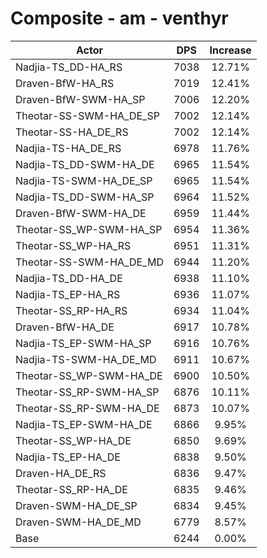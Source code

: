 # Composite - am - venthyr
| Actor | DPS | Increase |
|---|:---:|:---:|
|Nadjia-TS_DD-HA_RS|7038|12.71%|
|Draven-BfW-HA_RS|7019|12.41%|
|Draven-BfW-SWM-HA_SP|7006|12.20%|
|Theotar-SS-SWM-HA_DE_SP|7002|12.14%|
|Theotar-SS-HA_DE_RS|7002|12.14%|
|Nadjia-TS-HA_DE_RS|6978|11.76%|
|Nadjia-TS_DD-SWM-HA_DE|6965|11.54%|
|Nadjia-TS-SWM-HA_DE_SP|6965|11.54%|
|Nadjia-TS_DD-SWM-HA_SP|6964|11.52%|
|Draven-BfW-SWM-HA_DE|6959|11.44%|
|Theotar-SS_WP-SWM-HA_SP|6954|11.36%|
|Theotar-SS_WP-HA_RS|6951|11.31%|
|Theotar-SS-SWM-HA_DE_MD|6944|11.20%|
|Nadjia-TS_DD-HA_DE|6938|11.10%|
|Nadjia-TS_EP-HA_RS|6936|11.07%|
|Theotar-SS_RP-HA_RS|6934|11.04%|
|Draven-BfW-HA_DE|6917|10.78%|
|Nadjia-TS_EP-SWM-HA_SP|6916|10.76%|
|Nadjia-TS-SWM-HA_DE_MD|6911|10.67%|
|Theotar-SS_WP-SWM-HA_DE|6900|10.50%|
|Theotar-SS_RP-SWM-HA_SP|6876|10.11%|
|Theotar-SS_RP-SWM-HA_DE|6873|10.07%|
|Nadjia-TS_EP-SWM-HA_DE|6866|9.95%|
|Theotar-SS_WP-HA_DE|6850|9.69%|
|Nadjia-TS_EP-HA_DE|6838|9.50%|
|Draven-HA_DE_RS|6836|9.47%|
|Theotar-SS_RP-HA_DE|6835|9.46%|
|Draven-SWM-HA_DE_SP|6834|9.45%|
|Draven-SWM-HA_DE_MD|6779|8.57%|
|Base|6244|0.00%|
